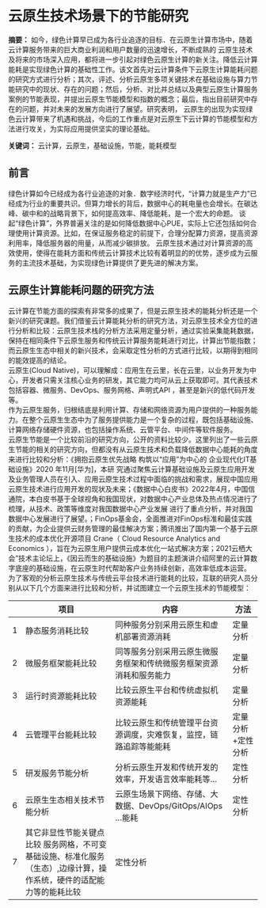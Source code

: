 # 云原生技术场景下的节能研究

**摘要：** 如今，绿色计算早已成为各行业追逐的目标．在云原生计算市场中，随着云计算服务带来的巨大商业利润和用户数量的迅速增长，不断成熟的 云原生技术及将来的市场深入应用，都将进一步引起对绿色云原生计算的新关注。降低云计算能耗是实现绿色计算的基础性工作。该文首先对云计算条件下云原生计算能耗问题的研究方式进行分析；其次，评述、分析云原生多项关键技术在基础设施与算力节能研究中的现状、存在的问题；然后，分析、对比并总结以及典型云原生计算服务案例的节能表现，并提出云原生节能模型和指数的概念；最后，指出目前研究中存在的问题，并对未来的发展方向进行了展望。研究表明， 云原生的出现为实现绿色云计算带来了机遇和挑战，今后的工作重点是对云原生下云计算的节能模型和方法进行攻关，为实际应用提供坚实的理论基础。

**关键词：** 云计算，云原生，基础设施，节能，能耗模型

## 前言
 
绿色计算如今已经成为各行业追逐的对象．数字经济时代，“计算力就是生产力”已经成为行业的重要共识。但算力增长的背后，数据中心的耗电量也会增长。在碳达峰、碳中和的战略背景下，如何提高效率、降低能耗，是一个宏大的命题。
谈起“绿色计算”，外界普遍关注的是如何降低数据中心PUE，实际上它还包括如何合理使用计算资源。比如，在保证服务稳定的前提下，合理分配算力资源，提高资源利用率，降低服务器的用量，从而减少碳排放。
云原生技术通过对计算资源的高效使用，使得在能耗方面和传统云计算技术比较有着明显的的优势，逐步成为云服务的主流技术基础，为实现绿色计算提供了更先进的解决方案。

## 云原生计算能耗问题的研究方法

云计算在节能方面的探索有非常多的成果了，但是云原生技术的能耗分析还是一个新兴的研究课题。我们借鉴云计算能耗分析的研究方法，对云原生技术全方位的进行分析和比较：云原生技术栈的分析方法采用定量分析，通过实验采集能耗数据，保持在相同条件下云原生服务和传统云计算服务能耗进行对比，计算出节能指数；而云原生生态中相关的新兴技术，会采取定性分析的方式进行比较，以期得到相同的能效提高的结论。  
云原生(Cloud Native)，可以理解成：应用生在云里，长在云里，以业务开发为中心，开发者只需关注核心业务的研发，其它能力均可从云上获取即可。其代表技术包括容器、微服务、DevOps、服务网格、声明式API ，甚至是新兴的低代码开发等。  
作为云原生服务，归根结底是利用计算、存储和网络资源为用户提供的一种服务能力。在整个云原生生态中为了服务提供能力是一个复杂的过程，既包括基础设施、计算网络存储硬件资源，也包括操作系统、云管平台、中间件等软件服务。  
云原生节能是一个比较前沿的研究方向，公开的资料比较少。这里列出了一些云原生节能的相关的研究方向，但都没有从云原生技术和负载降低数据中心能耗的角度来进行比较和分析：《拥抱云原生优先战略 构筑以“应用”为中心的 企业现代化IT基础设施》2020 年11月[华为]，本研
究通过聚焦云计算基础设施及云原生应用开发及业务管理人员在引入、应用云原生技术过程中面临的挑战和需求，展现中国应用云原生技术进行应用开发的现状及未来；《数据中心白皮书》2022年4月，中国信通院，本白皮书基于全球视角和我国现状，对数据中心产业总体及热点情况进行了梳理，从技术、政策等维度对我国数据中心产业发展 进行了重点分析，并对我国数据中心发展进行了展望。；FinOps基金会，全面推进对FinOps标准和最佳实践的贡献，为企业提供云财务管理的最佳解决方案；腾讯推出了国内第一个基于云原生技术的成本优化开源项目 Crane（ Cloud Resource Analytics and Economics ），旨在为云原生用户提供云成本优化一站式解决方案；2021云栖大会”技术主论坛上，《因云而生的基础设施》为题目的主题演讲介绍阿里的云计算数字底座的基础设施，在云原生时代帮助客户业务持续创新，高效率低成本运营。  
为了客观的分析云原生技术与传统云平台技术进行能耗的比较，互联的研究人员分别从以下几个方面来进行比较和分析，并试图建立一个云原生技术的节能模型：  

|    | 项目 |	内容 |	方法 |
| ---- | ---- | ---- | ---- |
| 1 |	静态服务消耗比较 |	同种服务分别采用云原生和虚机部署资源消耗 |	定量分析 |
| 2	| 微服务框架能耗比较 |	同等服务分别采用云原生微服务框架和传统微服务框架资源消耗和服务能力 |	定量分析 |
| 3	| 运行时资源能耗比较	| 比较云原生平台和传统虚拟机资源能耗 |	定量分析 |
| 4 |	云管理平台能耗比较	| 比较云原生和传统管理平台资源调度，灾难恢复，监控，链路追踪等能能耗	| 定量分析+定性分析 |
| 5	| 研发服务节能分析	| 分析云原生开发和传统开发的效率，开发语言效率能耗等…	| 定性分析 |
| 6	| 云原生生态相关技术节能分析	| 云原生场景下网络、存储、大数据、DevOps/GitOps/AIOps …能耗	| 定性分析 |
| 7	| 其它非显性节能关键点比较	服务网格，不可变基础设施、标准化服务（生态）,边缘计算，操作系统，硬件的适配能力等的能耗比较 |	定性分析 | 

